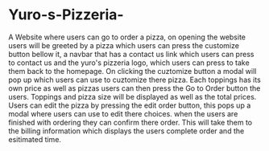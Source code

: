 # Yuro-s-Pizzeria-
A Website where users can go to order a pizza, on opening the website users will be greeted by a pizza which users can press the customize button bellow it, 
a navbar that has a contact us link which users can press to contact us and the yuro's pizzeria logo, which users can press to take them back to the homepage.
On clicking the cuztomize button a modal will pop up which users can use to cuztomize there pizza. Each toppings has its own price as well as pizzas users can then press the
Go to Order button the users. Toppings and pizza size will be displayed as well as the total prices. Users can edit the pizza by pressing the edit order button, this pops up a modal 
where users can use to edit there choices. when the users are finished with ordering they can confirm there order. This will take them to the billing information which displays the 
users complete order and the esitimated time.
